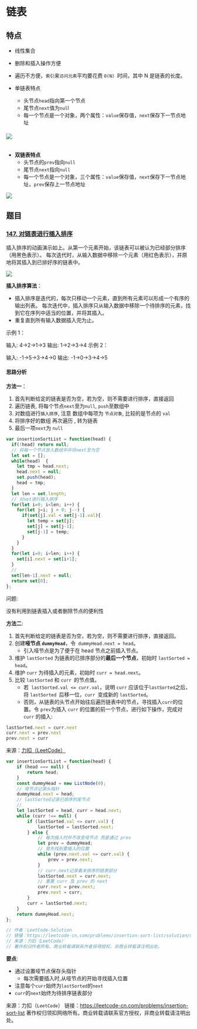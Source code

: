 # 链表

## 特点

- 线性集合
- 删除和插入操作方便
- 遍历不方便，`索引`来`访问元素`平均要花费 `O(N) `时间，其中 N 是链表的长度。

- 单链表特点
  - 头节点`head`指向第一个节点
  - 尾节点`next`值为`nul`l
  - 每一个节点是一个对象，两个属性：`value`保存值，`next`保存下一节点地址

###### ![](D:\Study\JDR_Blog\docs\Front_End\Algorithm\LeetCode\LinkList\screen-shot-2018-04-12-at-152754.png)

- **双链表特点**
  - 头节点的`prev`指向`null`
  - 尾节点`next`指向`null`
  - 每一个节点是一个对象，三个属性：`value`保存值，`next`保存下一节点地址，`prev`保存上一节点地址

![](D:\Study\JDR_Blog\docs\Front_End\Algorithm\LeetCode\LinkList\screen-shot-2018-04-17-at-161130.png)

## 题目

### [147. 对链表进行插入排序](https://leetcode-cn.com/problems/insertion-sort-list/)

插入排序的动画演示如上。从第一个元素开始，该链表可以被认为已经部分排序（用黑色表示）。
每次迭代时，从输入数据中移除一个元素（用红色表示），并原地将其插入到已排好序的链表中。

 ![](D:\Study\JDR_Blog\docs\Front_End\Algorithm\LeetCode\LinkList\Insertion-sort-example-300px.gif)

**插入排序算法**：

- 插入排序是迭代的，每次只移动一个元素，直到所有元素可以形成一个有序的输出列表。
  每次迭代中，插入排序只从输入数据中移除一个待排序的元素，找到它在序列中适当的位置，并将其插入。
- 重复直到所有输入数据插入完为止。


示例 1：

输入: 4->2->1->3
输出: 1->2->3->4
示例 2：

输入: -1->5->3->4->0
输出: -1->0->3->4->5

#### 思路分析

**方法一**：

1. 首先判断给定的链表是否为空，若为空，则不需要进行排序，直接返回
2. 遍历链表, 将每个节点`next`至为`null`, `push`至数组中
3. 对数组进行`插入排序`, 注意 数组中每项为 `节点对象`, 比较的是节点的 `val`
4. 将排序好的数组 再次遍历 , 转为链表
5. 最后一项`next`为 `null`

```javascript 
var insertionSortList = function(head) {
  if(!head) return null;
  // 将每一个节点放入数组中并将next至为空
  let set = [];
  while(head)  {
    let tmp = head.next;
    head.next = null;
    set.push(head);
    head = tmp;
  }
  let len = set.length;
  // 对set进行插入排序
  for(let i=0; i<len; i++) {
    for(let j=i; j > 0; j--) {
      if(set[j].val < set[j-1].val){
        let temp = set[j];
        set[j] = set[j-1];
        set[j-1] = temp;
      }
    } 
  }
  for(let i=0; i<len; i++) { 
    set[i].next = set[i+1];
  }
  // 
  set[len-1].next = null;
  return set[0];
};
```

问题:

没有利用到链表插入或者删除节点的便利性



**方法二**:

1. 首先判断给定的链表是否为空，若为空，则不需要进行排序，直接返回。
2. 创建**哑节点 `dummyHead`**，令` dummyHead.next = head`。
   - 引入哑节点是为了便于在 head 节点之前插入节点。
3. 维护 `lastSorted` 为链表的已排序部分的**最后一个节点**，初始时 `lastSorted = head`。
4. 维护 `curr` 为待插入的元素，初始时 `curr = head.next`。
5. 比较 `lastSorted` 和 `curr `的节点值。
   - 若` lastSorted.val <= curr.val`，说明 `curr` 应该位于` lastSorted `之后，将 `lastSorted `后移一位，`curr `变成新的 `lastSorted`。
   - 否则，从链表的头节点开始往后遍历链表中的节点，寻找插入` curr `的位置。令 `prev`为插入 `curr` 的位置的前一个节点，进行如下操作，完成对` curr` 的插入:

```js
lastSorted.next = curr.next
curr.next = prev.next
prev.next = curr
```

来源：[力扣（LeetCode）](https://leetcode-cn.com/problems/insertion-sort-list/solution/dui-lian-biao-jin-xing-cha-ru-pai-xu-by-leetcode-s/)

```js
var insertionSortList = function(head) {
    if (head === null) {
        return head;
    }
    const dummyHead = new ListNode(0);
    // 哑节点记录头指针
    dummyHead.next = head;
    // lastSorted记录已排序的尾节点
    // 
    let lastSorted = head, curr = head.next;
    while (curr !== null) {
        if (lastSorted.val <= curr.val) {
            lastSorted = lastSorted.next;
        } else {
            // 每次插入时并不改变哑节点 而是通过 prev
            let prev = dummyHead;
            // 首先找到要插入的位置
            while (prev.next.val <= curr.val) {
                prev = prev.next;
            }
            // curr.next记录着未排序的链表部分
            lastSorted.next = curr.next;
            // 重置 curr 及 prev 的 next
            curr.next = prev.next;
            prev.next = curr;
        }
        curr = lastSorted.next;
    }
    return dummyHead.next;
};

// 作者：LeetCode-Solution
// 链接：https://leetcode-cn.com/problems/insertion-sort-list/solution/dui-lian-biao-jin-xing-cha-ru-pai-xu-by-leetcode-s/
// 来源：力扣（LeetCode）
// 著作权归作者所有。商业转载请联系作者获得授权，非商业转载请注明出处。
```

**要点**:

- 通过设置哑节点保存头指针
  - 每次需要插入时,从哑节点的开始寻找插入位置
- 注意每个`curr`始终为`lastSorted`的`next`
- `curr`的`next`始终为待排序链表部分















































来源：力扣（`LeetCode`）
链接：https://leetcode-cn.com/problems/insertion-sort-list
著作权归领扣网络所有。商业转载请联系官方授权，非商业转载请注明出处。



